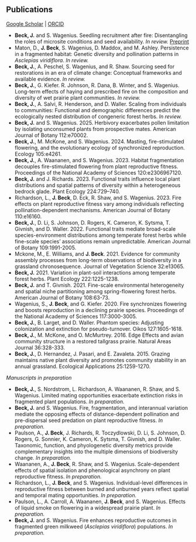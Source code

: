 ## Publications

[Google Scholar](https://scholar.google.com/citations?user=IC3onsQAAAAJ&hl=en&oi=ao)  \|  [ORCID](https://orcid.org/0000-0001-9515-5440)

* **Beck, J.** and S. Wagenius. Seedling recruitment after fire: Disentangling the roles of microsite conditions and seed availability. *In review.* [Preprint]( https://www.biorxiv.org/content/10.1101/2024.11.12.623237v1)
* Maton, D., **J. Beck**, S. Wagenius, D. Maddox, and M. Ashley. Persistence in a fragmented habitat: Genetic diversity and pollination patterns in *Asclepias viridiflora*. *In review.* 
* **Beck, J.**, A. Peschel, S. Wagenius, and R. Shaw. Sourcing seed for restorations in an era of climate change: Conceptual frameworks and available evidence. *In review.*
* **Beck, J.**, G. Kiefer. R. Johnson, R. Dana, B. Winter, and S. Wagenius. Long-term effects of haying and prescribed fire on the composition and diversity of wet prairie plant communities. *In review.*
* **Beck, J.**, A. Salvi, R. Henderson, and D. Waller. Scaling from individuals to communities: Functional and demographic differences predict the ecologically nested distribution of congeneric forest herbs. *In review.*
* **Beck, J.** and S. Wagenius. 2025. Herbivory exacerbates pollen limitation by isolating unconsumed plants from prospective mates. American Journal of Botany 112:e70002.
* **Beck, J.**, M. McKone, and S. Wagenius. 2024. Masting, fire-stimulated flowering, and the evolutionary ecology of synchronized reproduction. Ecology 105:e4261.
* **Beck, J.**, A. Waananen, and S. Wagenius. 2023. Habitat fragmentation decouples fire-stimulated flowering from plant reproductive fitness. Proceedings of the National Academy of Sciences 120:e2306967120.
* **Beck, J.** and J. Richards. 2023. Functional traits influence local plant distributions and spatial patterns of diversity within a heterogeneous bedrock glade. Plant Ecology 224:729–740.
* Richardson, L., **J. Beck**, D. Eck, R. Shaw, and S. Wagenius. 2023. Fire effects on plant reproductive fitness vary among individuals reflecting pollination-dependent mechanisms. American Journal of Botany 110:e16160.
* **Beck, J.**, D. Li, S. Johnson, D. Rogers, K. Cameron, K. Sytsma, T. Givnish, and D. Waller. 2022. Functional traits mediate broad-scale species-environment distributions among temperate forest herbs while fine-scale species’ associations remain unpredictable. American Journal of Botany 109:1991-2005.
* Mckone, M., E. Williams, and **J. Beck**. 2021. Evidence for community assembly processes from long-term
observations of biodiversity in a grassland chronosequence. Journal of Vegetation Science 32:e13065.
* **Beck, J.** 2021. Variation in plant-soil interactions among temperate forest herbs. Plant Ecology 222:1225-1238.
* **Beck, J.** and T. Givnish. 2021. Fine-scale environmental heterogeneity and spatial niche partitioning among spring-flowering forest herbs. American Journal of Botany 108:63-73.
* Wagenius, S., **J. Beck**, and G. Kiefer. 2020. Fire synchronizes flowering and boosts reproduction in a declining prairie species. Proceedings of the National Academy of Sciences 117:3000-3005.
* **Beck, J.**, B. Larget, and D. Waller. Phantom species: Adjusting colonization and extinction for pseudo-turnover. Oikos 127:1605-1618.
* **Beck, J.**, M. McKone, and O. McMurtrey. 2016. Edge Effects and avian community structure in a restored tallgrass prairie. Natural Areas Journal 36:328-333.
* **Beck, J.**, D. Hernandez, J. Pasari, and E. Zavaleta. 2015. Grazing maintains native plant diversity and promotes community stability in an annual grassland. Ecological Applications 25:1259-1270.

*Manuscripts in preparation*

* **Beck, J.**, S. Nordstrom, L. Richardson, A. Waananen, R. Shaw, and S. Wagenius. Limited mating opportunities exacerbate extinction risks in fragmented plant populations. *In preparation.*
* **Beck, J.** and S. Wagenius. Fire, fragmentation, and interannual variation mediate the opposing effects of distance-dependent pollination and pre-dispersal seed predation on plant reproductive fitness. *In preparation.*
* Paulson, A., **J. Beck**, J. Richards, R. Toczydlowski, D. Li, S. Johnson, D. Rogers, G. Sonnier, K. Cameron, K. Sytsma, T. Givnish, and D. Waller. Taxonomic, function, and phyologenetic diversity metrics provide complementary insights into the multiple dimensions of biodiversity change. *In preparation.*
* Waananen, A., **J. Beck**, R. Shaw, and S. Wagenius. Scale-dependent effects of spatial isolation and phenological asynchrony on plant reproductive fitness. *In preparation.*
* Richardson, L., **J. Beck**, and S. Wagenius. Individual-level differences in reproductive fitness between burned and unburned years reflect spatial and temporal mating opportunities.  *In preparation.*
* Paulson, L., A. Carroll, A. Waananen, **J. Beck**, and S. Wagenius. Effects of liquid smoke on flowering in a widespread prairie plant. *In preparation.*
* **Beck, J.** and S. Wagenius. Fire enhances reproductive outcomes in fragmented green milkweed (*Asclepias viridiflora*) populations. *In preparation.*


